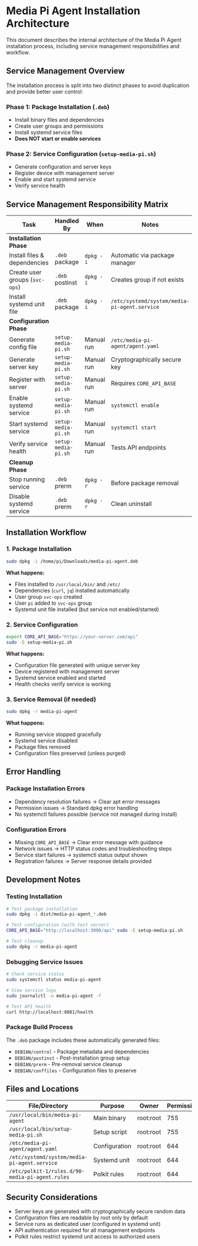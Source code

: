 # Media Pi Agent Installation Architecture

This document describes the internal architecture of the Media Pi Agent installation process, including service management responsibilities and workflow.

## Service Management Overview

The installation process is split into two distinct phases to avoid duplication and provide better user control:

### Phase 1: Package Installation (`.deb`)
- Install binary files and dependencies
- Create user groups and permissions
- Install systemd service files
- **Does NOT start or enable services**

### Phase 2: Service Configuration (`setup-media-pi.sh`)
- Generate configuration and server keys
- Register device with management server
- Enable and start systemd service
- Verify service health

## Service Management Responsibility Matrix

| Task | Handled By | When | Notes |
|------|------------|------|-------|
| **Installation Phase** | | | |
| Install files & dependencies | `.deb` package | `dpkg -i` | Automatic via package manager |
| Create user groups (`svc-ops`) | `.deb` postinst | `dpkg -i` | Creates group if not exists |
| Install systemd unit file | `.deb` package | `dpkg -i` | `/etc/systemd/system/media-pi-agent.service` |
| **Configuration Phase** | | | |
| Generate config file | `setup-media-pi.sh` | Manual run | `/etc/media-pi-agent/agent.yaml` |
| Generate server key | `setup-media-pi.sh` | Manual run | Cryptographically secure key |
| Register with server | `setup-media-pi.sh` | Manual run | Requires `CORE_API_BASE` |
| Enable systemd service | `setup-media-pi.sh` | Manual run | `systemctl enable` |
| Start systemd service | `setup-media-pi.sh` | Manual run | `systemctl start` |
| Verify service health | `setup-media-pi.sh` | Manual run | Tests API endpoints |
| **Cleanup Phase** | | | |
| Stop running service | `.deb` prerm | `dpkg -r` | Before package removal |
| Disable systemd service | `.deb` prerm | `dpkg -r` | Clean uninstall |


## Installation Workflow

### 1. Package Installation
```bash
sudo dpkg -i /home/pi/Downloads/media-pi-agent.deb
```

**What happens:**
- Files installed to `/usr/local/bin/` and `/etc/`
- Dependencies (`curl`, `jq`) installed automatically
- User group `svc-ops` created
- User `pi` added to `svc-ops` group
- Systemd unit file installed (but service not enabled/started)

### 2. Service Configuration
```bash
export CORE_API_BASE="https://your-server.com/api"
sudo -E setup-media-pi.sh
```

**What happens:**
- Configuration file generated with unique server key
- Device registered with management server
- Systemd service enabled and started
- Health checks verify service is working

### 3. Service Removal (if needed)
```bash
sudo dpkg -r media-pi-agent
```

**What happens:**
- Running service stopped gracefully
- Systemd service disabled
- Package files removed
- Configuration files preserved (unless purged)

## Error Handling

### Package Installation Errors
- Dependency resolution failures → Clear apt error messages
- Permission issues → Standard dpkg error handling
- No systemctl failures possible (service not managed during install)

### Configuration Errors
- Missing `CORE_API_BASE` → Clear error message with guidance
- Network issues → HTTP status codes and troubleshooting steps
- Service start failures → systemctl status output shown
- Registration failures → Server response details provided

## Development Notes

### Testing Installation
```bash
# Test package installation
sudo dpkg -i dist/media-pi-agent_*.deb

# Test configuration (with test server)
CORE_API_BASE="http://localhost:3000/api" sudo -E setup-media-pi.sh

# Test cleanup
sudo dpkg -r media-pi-agent
```

### Debugging Service Issues
```bash
# Check service status
sudo systemctl status media-pi-agent

# View service logs
sudo journalctl -u media-pi-agent -f

# Test API health
curl http://localhost:8081/health
```

### Package Build Process
The `.deb` package includes these automatically generated files:
- `DEBIAN/control` - Package metadata and dependencies
- `DEBIAN/postinst` - Post-installation group setup
- `DEBIAN/prerm` - Pre-removal service cleanup
- `DEBIAN/conffiles` - Configuration files to preserve

## Files and Locations

| File/Directory | Purpose | Owner | Permissions |
|----------------|---------|-------|-------------|
| `/usr/local/bin/media-pi-agent` | Main binary | root:root | 755 |
| `/usr/local/bin/setup-media-pi.sh` | Setup script | root:root | 755 |
| `/etc/media-pi-agent/agent.yaml` | Configuration | root:root | 644 |
| `/etc/systemd/system/media-pi-agent.service` | Systemd unit | root:root | 644 |
| `/etc/polkit-1/rules.d/90-media-pi-agent.rules` | Polkit rules | root:root | 644 |

## Security Considerations

- Server keys are generated with cryptographically secure random data
- Configuration files are readable by root only by default  
- Service runs as dedicated user (configured in systemd unit)
- API authentication required for all management endpoints
- Polkit rules restrict systemd unit access to authorized users
